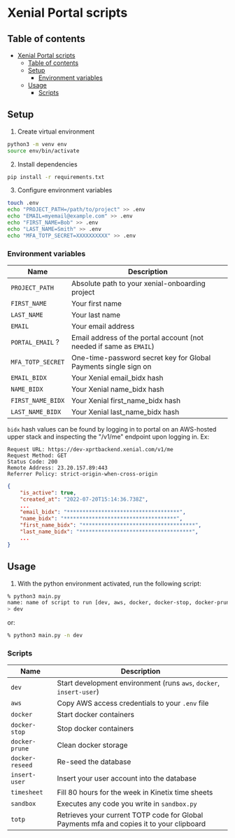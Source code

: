 # Xenial Portal scripts

## Table of contents
- [Xenial Portal scripts](#xenial-portal-scripts)
  - [Table of contents](#table-of-contents)
  - [Setup](#setup)
    - [Environment variables](#environment-variables)
  - [Usage](#usage)
    - [Scripts](#scripts)

## Setup

1. Create virtual environment
```bash
python3 -m venv env
source env/bin/activate
```

2. Install dependencies
```bash
pip install -r requirements.txt
```

3. Configure environment variables
```bash
touch .env
echo "PROJECT_PATH=/path/to/project" >> .env
echo "EMAIL=myemail@example.com" >> .env
echo "FIRST_NAME=Bob" >> .env
echo "LAST_NAME=Smith" >> .env
echo "MFA_TOTP_SECRET=XXXXXXXXXX" >> .env
```

### Environment variables
| Name              | Description                                                         |
|-------------------|---------------------------------------------------------------------|
| `PROJECT_PATH`    | Absolute path to your xenial-onboarding project                     |
| `FIRST_NAME`      | Your first name                                                     |
| `LAST_NAME`       | Your last name                                                      |
| `EMAIL`           | Your email address                                                  |
| `PORTAL_EMAIL` ?  | Email address of the portal account (not needed if same as `EMAIL`) |
| `MFA_TOTP_SECRET` | One-time-password secret key for Global Payments single sign on     |
| `EMAIL_BIDX`      | Your Xenial email_bidx hash                                         |
| `NAME_BIDX`       | Your Xenial name_bidx hash                                          |
| `FIRST_NAME_BIDX` | Your Xenial first_name_bidx hash                                    |
| `LAST_NAME_BIDX`  | Your Xenial last_name_bidx hash                                     |

`bidx` hash values can be found by logging in to portal on an AWS-hosted upper stack and inspecting the "/v1/me" endpoint upon logging in. Ex:

```
Request URL: https://dev-xprtbackend.xenial.com/v1/me
Request Method: GET
Status Code: 200 
Remote Address: 23.20.157.89:443
Referrer Policy: strict-origin-when-cross-origin
```
```json
{
    "is_active": true,
    "created_at": "2022-07-20T15:14:36.738Z",
    ...
    "email_bidx": "************************************",
    "name_bidx": "************************************",
    "first_name_bidx": "************************************",
    "last_name_bidx": "************************************",
    ...
}
```



## Usage

1. With the python environment activated, run the following script:
```bash
% python3 main.py               
name: name of script to run [dev, aws, docker, docker-stop, docker-prune, docker-reseed, insert_user, timesheet]
> dev
```
or:
```bash
% python3 main.py -n dev
```

### Scripts
| Name              | Description                                                                              |
|-------------------|------------------------------------------------------------------------------------------|
| `dev`             | Start development environment (runs `aws`, `docker`, `insert-user`)                      |
| `aws`             | Copy AWS access credentials to your `.env` file                                          |
| `docker`          | Start docker containers                                                                  |
| `docker-stop`     | Stop docker containers                                                                   |
| `docker-prune`    | Clean docker storage                                                                     |
| `docker-reseed`   | Re-seed the database                                                                     |
| `insert-user`     | Insert your user account into the database                                               |
| `timesheet`       | Fill 80 hours for the week in Kinetix time sheets                                        |
| `sandbox`         | Executes any code you write in `sandbox.py`                                              |
| `totp`            | Retrieves your current TOTP code for Global Payments mfa and copies it to your clipboard |